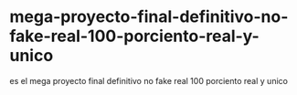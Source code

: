 # mega-proyecto-final-definitivo-no-fake-real-100-porciento-real-y-unico
es el mega proyecto final definitivo no fake real 100 porciento real y unico

